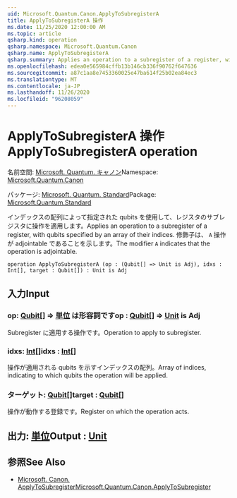 ```yaml
---
uid: Microsoft.Quantum.Canon.ApplyToSubregisterA
title: ApplyToSubregisterA 操作
ms.date: 11/25/2020 12:00:00 AM
ms.topic: article
qsharp.kind: operation
qsharp.namespace: Microsoft.Quantum.Canon
qsharp.name: ApplyToSubregisterA
qsharp.summary: Applies an operation to a subregister of a register, with qubits specified by an array of their indices. The modifier `A` indicates that the operation is adjointable.
ms.openlocfilehash: edea0e565984cffb13b146cb336f90762f647636
ms.sourcegitcommit: a87c1aa8e7453360025e47ba614f25b02ea84ec3
ms.translationtype: MT
ms.contentlocale: ja-JP
ms.lasthandoff: 11/26/2020
ms.locfileid: "96208059"
---
```

# <a name="applytosubregistera-operation"></a><span data-ttu-id="5264d-102">ApplyToSubregisterA 操作</span><span class="sxs-lookup"><span data-stu-id="5264d-102">ApplyToSubregisterA operation</span></span>

<span data-ttu-id="5264d-103">名前空間: [Microsoft. Quantum. キャノン](xref:Microsoft.Quantum.Canon)</span><span class="sxs-lookup"><span data-stu-id="5264d-103">Namespace: [Microsoft.Quantum.Canon](xref:Microsoft.Quantum.Canon)</span></span>

<span data-ttu-id="5264d-104">パッケージ: [Microsoft. Quantum. Standard](https://nuget.org/packages/Microsoft.Quantum.Standard)</span><span class="sxs-lookup"><span data-stu-id="5264d-104">Package: [Microsoft.Quantum.Standard](https://nuget.org/packages/Microsoft.Quantum.Standard)</span></span>


<span data-ttu-id="5264d-105">インデックスの配列によって指定された qubits を使用して、レジスタのサブレジスタに操作を適用します。</span><span class="sxs-lookup"><span data-stu-id="5264d-105">Applies an operation to a subregister of a register, with qubits specified by an array of their indices.</span></span>
<span data-ttu-id="5264d-106">修飾子は、 `A` 操作が adjointable であることを示します。</span><span class="sxs-lookup"><span data-stu-id="5264d-106">The modifier `A` indicates that the operation is adjointable.</span></span>

```qsharp
operation ApplyToSubregisterA (op : (Qubit[] => Unit is Adj), idxs : Int[], target : Qubit[]) : Unit is Adj
```


## <a name="input"></a><span data-ttu-id="5264d-107">入力</span><span class="sxs-lookup"><span data-stu-id="5264d-107">Input</span></span>

### <a name="op--qubit--unit--is-adj"></a><span data-ttu-id="5264d-108">op: [Qubit](xref:microsoft.quantum.lang-ref.qubit)[] => [単位](xref:microsoft.quantum.lang-ref.unit)  は形容詞です</span><span class="sxs-lookup"><span data-stu-id="5264d-108">op : [Qubit](xref:microsoft.quantum.lang-ref.qubit)[] => [Unit](xref:microsoft.quantum.lang-ref.unit)  is Adj</span></span>

<span data-ttu-id="5264d-109">Subregister に適用する操作です。</span><span class="sxs-lookup"><span data-stu-id="5264d-109">Operation to apply to subregister.</span></span>


### <a name="idxs--int"></a><span data-ttu-id="5264d-110">idxs: [Int](xref:microsoft.quantum.lang-ref.int)[]</span><span class="sxs-lookup"><span data-stu-id="5264d-110">idxs : [Int](xref:microsoft.quantum.lang-ref.int)[]</span></span>

<span data-ttu-id="5264d-111">操作が適用される qubits を示すインデックスの配列。</span><span class="sxs-lookup"><span data-stu-id="5264d-111">Array of indices, indicating to which qubits the operation will be applied.</span></span>


### <a name="target--qubit"></a><span data-ttu-id="5264d-112">ターゲット: [Qubit](xref:microsoft.quantum.lang-ref.qubit)[]</span><span class="sxs-lookup"><span data-stu-id="5264d-112">target : [Qubit](xref:microsoft.quantum.lang-ref.qubit)[]</span></span>

<span data-ttu-id="5264d-113">操作が動作する登録です。</span><span class="sxs-lookup"><span data-stu-id="5264d-113">Register on which the operation acts.</span></span>



## <a name="output--unit"></a><span data-ttu-id="5264d-114">出力: [単位](xref:microsoft.quantum.lang-ref.unit)</span><span class="sxs-lookup"><span data-stu-id="5264d-114">Output : [Unit](xref:microsoft.quantum.lang-ref.unit)</span></span>



## <a name="see-also"></a><span data-ttu-id="5264d-115">参照</span><span class="sxs-lookup"><span data-stu-id="5264d-115">See Also</span></span>

- [<span data-ttu-id="5264d-116">Microsoft. Canon. ApplyToSubregister</span><span class="sxs-lookup"><span data-stu-id="5264d-116">Microsoft.Quantum.Canon.ApplyToSubregister</span></span>](xref:Microsoft.Quantum.Canon.ApplyToSubregister)